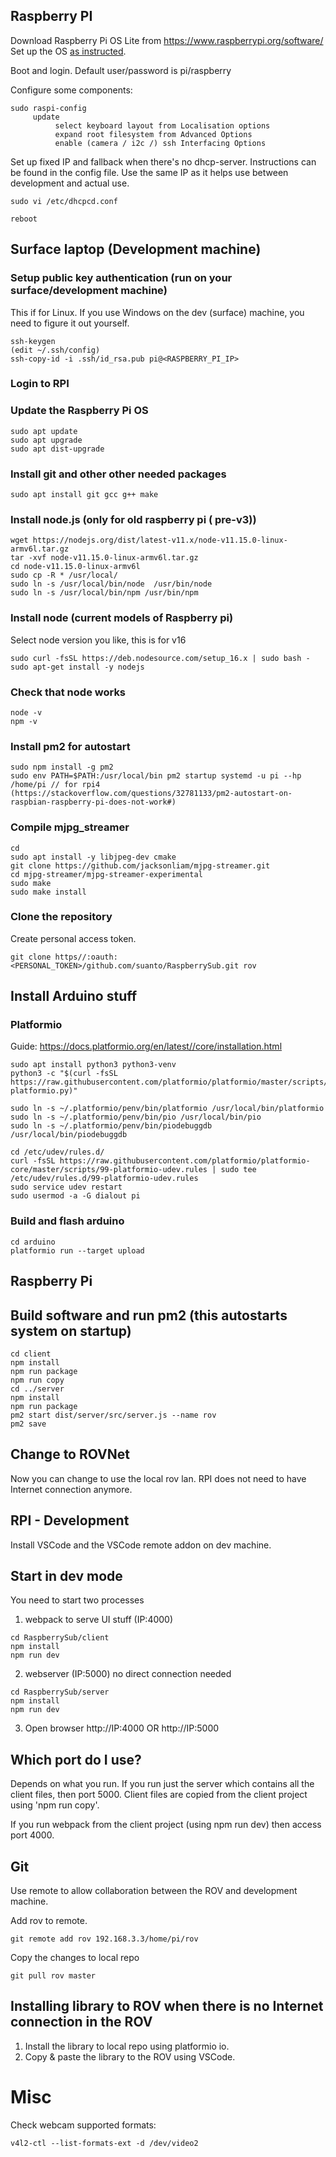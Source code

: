 
## Raspberry PI

Download Raspberry Pi OS Lite from https://www.raspberrypi.org/software/
Set up the OS [as instructed](https://projects.raspberrypi.org/en/projects/raspberry-pi-setting-up).

Boot and login. Default user/password is pi/raspberry

Configure some components:

```
sudo raspi-config 
     update
          select keyboard layout from Localisation options
          expand root filesystem from Advanced Options
          enable (camera / i2c /) ssh Interfacing Options

```

Set up fixed IP and fallback when there's no dhcp-server. Instructions can be found in the config file. Use the same IP as it helps use between development and actual use.
```
sudo vi /etc/dhcpcd.conf
```

```
reboot
```

## Surface laptop (Development machine)

### Setup public key authentication (run on your surface/development machine)
This if for Linux. If you use Windows on the dev (surface) machine, you need to figure it out yourself.
```
ssh-keygen
(edit ~/.ssh/config)     
ssh-copy-id -i .ssh/id_rsa.pub pi@<RASPBERRY_PI_IP>
```

### Login to RPI

### Update the Raspberry Pi OS

```
sudo apt update
sudo apt upgrade
sudo apt dist-upgrade
```

### Install git and other other needed packages

```
sudo apt install git gcc g++ make
```

### Install node.js (only for old raspberry pi ( pre-v3))

```
wget https://nodejs.org/dist/latest-v11.x/node-v11.15.0-linux-armv6l.tar.gz
tar -xvf node-v11.15.0-linux-armv6l.tar.gz
cd node-v11.15.0-linux-armv6l
sudo cp -R * /usr/local/
sudo ln -s /usr/local/bin/node  /usr/bin/node
sudo ln -s /usr/local/bin/npm /usr/bin/npm
```

### Install node (current models of Raspberry pi)

Select node version you like, this is for v16
```
sudo curl -fsSL https://deb.nodesource.com/setup_16.x | sudo bash -
sudo apt-get install -y nodejs
```


### Check that node works

```
node -v
npm -v
```

### Install pm2 for autostart
```
sudo npm install -g pm2
sudo env PATH=$PATH:/usr/local/bin pm2 startup systemd -u pi --hp /home/pi // for rpi4 (https://stackoverflow.com/questions/32781133/pm2-autostart-on-raspbian-raspberry-pi-does-not-work#)
```
### Compile mjpg_streamer

```
cd
sudo apt install -y libjpeg-dev cmake
git clone https://github.com/jacksonliam/mjpg-streamer.git
cd mjpg-streamer/mjpg-streamer-experimental
sudo make
sudo make install
```

### Clone the repository         

Create personal access token. 
```
git clone https//:oauth:<PERSONAL_TOKEN>/github.com/suanto/RaspberrySub.git rov
```


## Install Arduino stuff 

### Platformio

Guide: https://docs.platformio.org/en/latest//core/installation.html

```
sudo apt install python3 python3-venv
python3 -c "$(curl -fsSL https://raw.githubusercontent.com/platformio/platformio/master/scripts/get-platformio.py)"

sudo ln -s ~/.platformio/penv/bin/platformio /usr/local/bin/platformio
sudo ln -s ~/.platformio/penv/bin/pio /usr/local/bin/pio
sudo ln -s ~/.platformio/penv/bin/piodebuggdb /usr/local/bin/piodebuggdb

cd /etc/udev/rules.d/
curl -fsSL https://raw.githubusercontent.com/platformio/platformio-core/master/scripts/99-platformio-udev.rules | sudo tee /etc/udev/rules.d/99-platformio-udev.rules
sudo service udev restart
sudo usermod -a -G dialout pi
```

### Build and flash arduino

```
cd arduino
platformio run --target upload
```

## Raspberry Pi

## Build software and run pm2 (this autostarts system on startup)

```
cd client
npm install
npm run package
npm run copy
cd ../server
npm install
npm run package
pm2 start dist/server/src/server.js --name rov 
pm2 save
```

## Change to ROVNet
Now you can change to use the local rov lan. RPI does not need to have Internet connection anymore.

## RPI - Development
Install VSCode and the VSCode remote addon on dev machine.

## Start in dev mode

You need to start two processes
1. webpack to serve UI stuff (IP:4000)
```
cd RaspberrySub/client
npm install
npm run dev
```

2. webserver (IP:5000) no direct connection needed
```
cd RaspberrySub/server
npm install
npm run dev
```

3. Open browser
http://IP:4000 OR
http://IP:5000

## Which port do I use? 

Depends on what you run. If you run just the server which contains all the client files, then port 5000. Client files are copied from the client project using 'npm run copy'.

If you run webpack from the client project (using npm run dev) then access port 4000.


## Git
Use remote to allow collaboration between the ROV and development machine.

Add rov to remote.
```
git remote add rov 192.168.3.3/home/pi/rov
```

Copy the changes to local repo
```
git pull rov master
```


## Installing library to ROV when there is no Internet connection in the ROV
1. Install the library to local repo using platformio io. 
2. Copy & paste the library to the ROV using VSCode.

# Misc

Check webcam supported formats:
```
v4l2-ctl --list-formats-ext -d /dev/video2
```